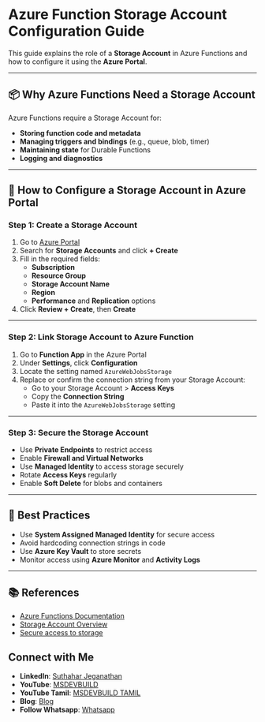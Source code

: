 
# Azure Function Storage Account Configuration Guide

This guide explains the role of a **Storage Account** in Azure Functions and how to configure it using the **Azure Portal**.

---

## 📦 Why Azure Functions Need a Storage Account

Azure Functions require a Storage Account for:

- **Storing function code and metadata**
- **Managing triggers and bindings** (e.g., queue, blob, timer)
- **Maintaining state** for Durable Functions
- **Logging and diagnostics**

---

## 🔧 How to Configure a Storage Account in Azure Portal

### Step 1: Create a Storage Account

1. Go to [Azure Portal](https://portal.azure.com)
2. Search for **Storage Accounts** and click **+ Create**
3. Fill in the required fields:
   - **Subscription**
   - **Resource Group**
   - **Storage Account Name**
   - **Region**
   - **Performance** and **Replication** options
4. Click **Review + Create**, then **Create**

---

### Step 2: Link Storage Account to Azure Function

1. Go to **Function App** in the Azure Portal
2. Under **Settings**, click **Configuration**
3. Locate the setting named `AzureWebJobsStorage`
4. Replace or confirm the connection string from your Storage Account:
   - Go to your Storage Account > **Access Keys**
   - Copy the **Connection String**
   - Paste it into the `AzureWebJobsStorage` setting

---

### Step 3: Secure the Storage Account

- Use **Private Endpoints** to restrict access
- Enable **Firewall and Virtual Networks**
- Use **Managed Identity** to access storage securely
- Rotate **Access Keys** regularly
- Enable **Soft Delete** for blobs and containers

---

## 🔐 Best Practices

- Use **System Assigned Managed Identity** for secure access
- Avoid hardcoding connection strings in code
- Use **Azure Key Vault** to store secrets
- Monitor access using **Azure Monitor** and **Activity Logs**

---

## 📚 References

- [Azure Functions Documentation](https://learn.microsoft.com/en-us/azure/azure-functions/)
- [Storage Account Overview](https://learn.microsoft.com/en-us/azure/storage/common/storage-account-overview)
- [Secure access to storage](https://learn.microsoft.com/en-us/azure/storage/common/storage-security-guide)

 ## Connect with Me
- **LinkedIn**: [Suthahar Jeganathan](https://www.linkedin.com/in/jssuthahar/)
- **YouTube**: [MSDEVBUILD](https://www.youtube.com/@MSDEVBUILD)
- **YouTube Tamil**: [MSDEVBUILD TAMIL](https://www.youtube.com/@MSDEVBUILDTamil)
- **Blog**: [Blog](https://www.msdevbuild.com/)
- **Follow Whatsapp**: [Whatsapp](https://www.whatsapp.com/channel/0029Va5j2rHEFeXcTlUhQB0J)
